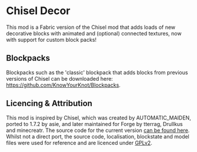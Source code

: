 # Chisel Decor
This mod is a Fabric version of the Chisel mod that adds loads of new decorative blocks with animated and (optional) connected textures, now with support for custom block packs!

## Blockpacks
Blockpacks such as the 'classic' blockpack that adds blocks from previous versions of Chisel can be downloaded here: https://github.com/KnowYourKnot/Blockpacks.

## Licencing & Attribution
This mod is inspired by Chisel, which was created by AUTOMATIC_MAIDEN, ported to 1.7.2 by asie, and later maintained for Forge by tterrag, Drullkus and minecreatr. The source code for the current version [can be found here](https://github.com/Chisel-Team/Chisel). Whilst not a direct port, the source code, localisation, blockstate and model files were used for reference and are licenced under [GPLv2](https://www.gnu.org/licenses/old-licenses/gpl-2.0.en.html).
